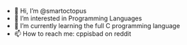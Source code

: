 - 👋 Hi, I’m @smartoctopus
- 👀 I’m interested in Programming Languages
- 🌱 I’m currently learning the full C programming language
- 📫 How to reach me: cppisbad on reddit

<!---
smartoctopus/smartoctopus is a ✨ special ✨ repository because its `README.md` (this file) appears on your GitHub profile.
You can click the Preview link to take a look at your changes.
--->
